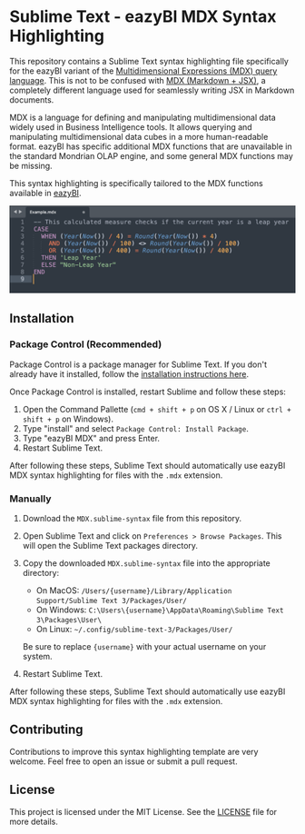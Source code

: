 # Sublime Text - eazyBI MDX Syntax Highlighting

This repository contains a Sublime Text syntax highlighting file specifically for the eazyBI variant of the [Multidimensional Expressions (MDX) query language](https://mondrian.pentaho.com/documentation/mdx.php). This is not to be confused with [MDX (Markdown + JSX)](https://mdxjs.com/), a completely different language used for seamlessly writing JSX in Markdown documents.

MDX is a language for defining and manipulating multidimensional data widely used in Business Intelligence tools. It allows querying and manipulating multidimensional data cubes in a more human-readable format. eazyBI has specific additional MDX functions that are unavailable in the standard Mondrian OLAP engine, and some general MDX functions may be missing.

This syntax highlighting is specifically tailored to the MDX functions available in [eazyBI](https://docs.eazybi.com/eazybi/analyze-and-visualize/calculated-measures-and-members/mdx-function-reference).

![Example](./example.png)

## Installation

### Package Control (Recommended)
Package Control is a package manager for Sublime Text. If you don't already have it installed, follow the [installation instructions here](https://sublime.wbond.net/installation).

Once Package Control is installed, restart Sublime and follow these steps:

1. Open the Command Pallette (`cmd + shift + p` on OS X / Linux or `ctrl + shift + p` on Windows).
2. Type "install" and select `Package Control: Install Package`.
3. Type "eazyBI MDX" and press Enter.
4. Restart Sublime Text. 

After following these steps, Sublime Text should automatically use eazyBI MDX syntax highlighting for files with the `.mdx` extension.

### Manually
1. Download the `MDX.sublime-syntax` file from this repository.
2. Open Sublime Text and click on `Preferences > Browse Packages`. This will open the Sublime Text packages directory.
3. Copy the downloaded `MDX.sublime-syntax` file into the appropriate directory:

    - On MacOS: `/Users/{username}/Library/Application Support/Sublime Text 3/Packages/User/`
    - On Windows: `C:\Users\{username}\AppData\Roaming\Sublime Text 3\Packages\User\`
    - On Linux: `~/.config/sublime-text-3/Packages/User/`
   
   Be sure to replace `{username}` with your actual username on your system.

4. Restart Sublime Text.

After following these steps, Sublime Text should automatically use eazyBI MDX syntax highlighting for files with the `.mdx` extension.

## Contributing

Contributions to improve this syntax highlighting template are very welcome. Feel free to open an issue or submit a pull request.

## License

This project is licensed under the MIT License. See the [LICENSE](LICENSE) file for more details.
